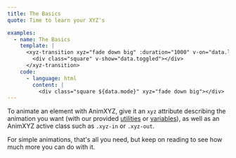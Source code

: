 ```yaml
---
title: The Basics
quote: Time to learn your XYZ's

examples:
  - name: The Basics
    template: |
      <xyz-transition xyz="fade down big" :duration="1000" v-on="data.listeners">
        <div class="square" v-show="data.toggled"></div>
      </xyz-transition>
    code:
      - language: html
        content: |
          <div class="square ${data.mode}" xyz="fade down big"></div>
---
```


To animate an element with AnimXYZ, give it an `xyz` attribute describing the animation you want (with our provided [utilities](#utilities) or [variables](#variables)), as well as an AnimXYZ active class such as `.xyz-in` or `.xyz-out`.

For simple animations, that's all you need, but keep on reading to see how much more you can do with it.
